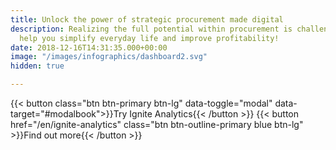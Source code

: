 ```yaml
---
title: Unlock the power of strategic procurement made digital
description: Realizing the full potential within procurement is challenging. Let us
  help you simplify everyday life and improve profitability!
date: 2018-12-16T14:31:35.000+00:00
image: "/images/infographics/dashboard2.svg"
hidden: true

---
```

{{< button class="btn btn-primary btn-lg" data-toggle="modal" data-target="#modalbook">}}Try Ignite Analytics{{< /button >}}
{{< button href="/en/ignite-analytics" class="btn btn-outline-primary blue btn-lg" >}}Find out more{{< /button >}}